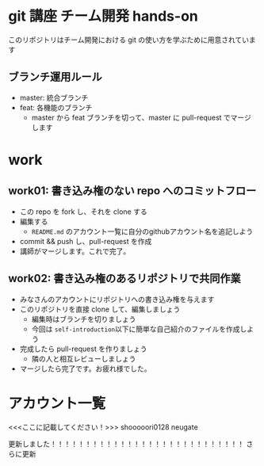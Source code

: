 # git 講座 チーム開発 hands-on

このリポジトリはチーム開発における git の使い方を学ぶために用意されています

## ブランチ運用ルール

- master: 統合ブランチ
- feat: 各機能のブランチ
  - master から feat ブランチを切って、master に pull-request でマージします

# work

## work01: 書き込み権のない repo へのコミットフロー

- この repo を fork し、それを clone する
- 編集する
  - `README.md` のアカウント一覧に自分のgithubアカウント名を追記しよう
- commit && push し、pull-request を作成
- 講師がマージします。これで完了。

## work02: 書き込み権のあるリポジトリで共同作業

- みなさんのアカウントにリポジトリへの書き込み権を与えます
- このリポジトリを直接 clone して、編集しましょう
  - 編集時はブランチを切りましょう
  - 今回は `self-introduction`以下に簡単な自己紹介のファイルを作成しよう
- 完成したら pull-request を作りましょう
  - 隣の人と相互レビューしましょう
- マージしたら完了です。お疲れ様でした。


# アカウント一覧
<<<ここに記載してください！>>>
shooooori0128
neugate




更新しました！！！！！！！！！！！！！！！！！！！！！！！！！！！！
さらに更新
